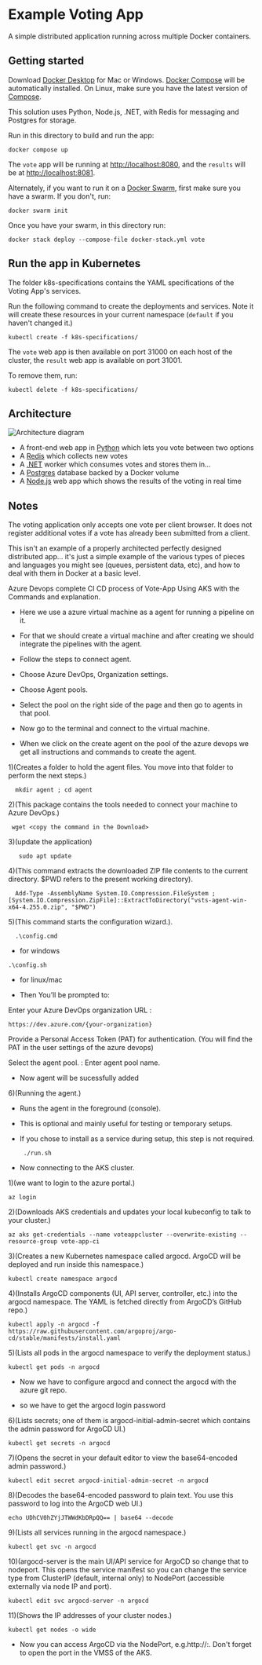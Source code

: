 # Example Voting App

A simple distributed application running across multiple Docker containers.

## Getting started

Download [Docker Desktop](https://www.docker.com/products/docker-desktop) for Mac or Windows. [Docker Compose](https://docs.docker.com/compose) will be automatically installed. On Linux, make sure you have the latest version of [Compose](https://docs.docker.com/compose/install/).

This solution uses Python, Node.js, .NET, with Redis for messaging and Postgres for storage.

Run in this directory to build and run the app:

```shell
docker compose up
```

The `vote` app will be running at [http://localhost:8080](http://localhost:8080), and the `results` will be at [http://localhost:8081](http://localhost:8081).

Alternately, if you want to run it on a [Docker Swarm](https://docs.docker.com/engine/swarm/), first make sure you have a swarm. If you don't, run:

```shell
docker swarm init
```

Once you have your swarm, in this directory run:

```shell
docker stack deploy --compose-file docker-stack.yml vote
```

## Run the app in Kubernetes

The folder k8s-specifications contains the YAML specifications of the Voting App's services.

Run the following command to create the deployments and services. Note it will create these resources in your current namespace (`default` if you haven't changed it.)

```shell
kubectl create -f k8s-specifications/
```

The `vote` web app is then available on port 31000 on each host of the cluster, the `result` web app is available on port 31001.

To remove them, run:

```shell
kubectl delete -f k8s-specifications/
```

## Architecture

![Architecture diagram](architecture.excalidraw.png)

* A front-end web app in [Python](/vote) which lets you vote between two options
* A [Redis](https://hub.docker.com/_/redis/) which collects new votes
* A [.NET](/worker/) worker which consumes votes and stores them in…
* A [Postgres](https://hub.docker.com/_/postgres/) database backed by a Docker volume
* A [Node.js](/result) web app which shows the results of the voting in real time

## Notes

The voting application only accepts one vote per client browser. It does not register additional votes if a vote has already been submitted from a client.

This isn't an example of a properly architected perfectly designed distributed app... it's just a simple
example of the various types of pieces and languages you might see (queues, persistent data, etc), and how to
deal with them in Docker at a basic level.

Azure Devops complete CI CD process of Vote-App Using AKS with the Commands and explanation.  

- Here we use a azure virtual machine as a agent for running a pipeline on it.

- For that we should create a virtual machine and after creating we should integrate the pipelines with the agent.

* Follow the steps to connect agent.

 - Choose Azure DevOps, Organization settings.

 - Choose Agent pools.

 - Select the pool on the right side of the page and then go to agents in that pool.

 - Now go to the terminal and connect to the virtual machine.

 - When we click on the create agent on the pool of the azure devops we get all instructions and commands to create the agent.

1)(Creates a folder  to hold the agent files. You move into that folder to perform the next steps.)

   ```shell
     mkdir agent ; cd agent
   ``` 
2)(This package contains the tools needed to connect your machine to Azure DevOps.)
   ```shell
    wget <copy the command in the Download>
   ```             
3)(update the application)
   ```shell
      sudo apt update
   ```                                    

      
 4)(This command extracts the downloaded ZIP file contents to the current directory. $PWD refers to the present working directory).
 ```shell
   Add-Type -AssemblyName System.IO.Compression.FileSystem ; [System.IO.Compression.ZipFile]::ExtractToDirectory("vsts-agent-win-x64-4.255.0.zip", "$PWD")
 ```

5)(This command starts the configuration wizard.).
   ```shell 
     .\config.cmd
   ```
   - for windows                         
   ```shell
   .\config.sh
   ```
   - for linux/mac


- Then You’ll be prompted to:

Enter your Azure DevOps organization URL :
```shell
https://dev.azure.com/{your-organization}
```

Provide a Personal Access Token (PAT) for authentication.             (You will find the PAT in the user settings of the azure devops)

Select the agent pool.   :  Enter agent pool name.

- Now agent will be sucessfully added 


6)(Running the agent.)
- Runs the agent in the foreground (console).

- This is optional and mainly useful for testing or temporary setups.

- If you chose to install as a service during setup, this step is not required.
   ```shell
    ./run.sh                                                   
    ```
 

* Now connecting to the AKS cluster.

1)(we want to login to the azure portal.)     

```shell
az login
```  
2)(Downloads AKS credentials and updates your local kubeconfig to talk to your cluster.)

```shell
az aks get-credentials --name voteappcluster --overwrite-existing --resource-group vote-app-ci
```        

3)(Creates a new Kubernetes namespace called argocd. ArgoCD will be deployed and run inside this namespace.)

```shell
kubectl create namespace argocd
```                                    



4)(Installs ArgoCD components (UI, API server, controller, etc.) into the argocd namespace. The YAML is fetched directly from ArgoCD’s GitHub repo.)
```shell
kubectl apply -n argocd -f https://raw.githubusercontent.com/argoproj/argo-cd/stable/manifests/install.yaml
```                    


5)(Lists all pods in the argocd namespace to verify the deployment status.)
```shell
kubectl get pods -n argocd
```                                      


- Now we have to configure argocd and connect the argocd with the azure git repo.

- so we have to get the argocd login password

6)(Lists secrets; one of them is argocd-initial-admin-secret which contains the admin password for ArgoCD UI.)

```shell
kubectl get secrets -n argocd
```                                

7)(Opens the secret in your default editor to view the base64-encoded admin password.)

```shell
kubectl edit secret argocd-initial-admin-secret -n argocd      
```

8)(Decodes the base64-encoded password to plain text. You use this password to log into the ArgoCD web UI.)

```shell
echo UDhCV0hZYjJTWWdKbDRpQQ== | base64 --decode
```              


9)(Lists all services running in the argocd namespace.)

```shell
kubectl get svc -n argocd
```                                    


10)(argocd-server is the main UI/API service for ArgoCD so change that to nodeport. This opens the service manifest so you can change the service type from ClusterIP (default, internal only) to NodePort (accessible externally via node IP and port).
```shell
kubectl edit svc argocd-server -n argocd
```             




11)(Shows the IP addresses of your cluster nodes.)
```shell
kubectl get nodes -o wide
```                                       



-  Now you can access ArgoCD via the NodePort, e.g.http://<node-ip>:<node-port>. Don't forget to open the port in the VMSS of the AKS.
